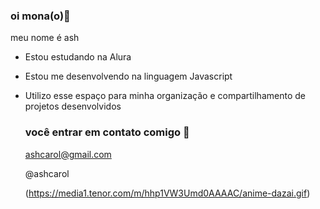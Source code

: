 ### oi mona(o)💙

meu nome é ash

- Estou estudando na Alura
- Estou me desenvolvendo na linguagem Javascript
- Utilizo esse espaço para minha organização e compartilhamento de projetos desenvolvidos

  ### você entrar em contato comigo 🌹

  ashcarol@gmail.com

  @ashcarol


  (https://media1.tenor.com/m/hhp1VW3Umd0AAAAC/anime-dazai.gif)

